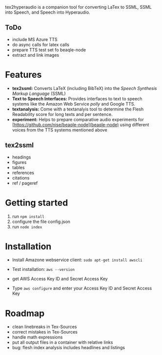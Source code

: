 
tex2hyperaudio is a companion tool for converting LaTex to SSML, SSML into Speech, and Speech into Hyperaudio. 

## ToDo
- include MS Azure TTS
- do async calls for latex calls
- prepare TTS test set fo beaqle-node
- extract and link images


# Features

* **tex2ssml:** Converts LaTeX (including BibTeX) into the *Speech Synthesis Markup Language* (SSML)
* **Text to Speech Interfaces:** Provides interfaces to text to speech systems like the Amazon Web Service *polly* and Google TTS.
* **textanalysis:** Come with a textanalyis tool to determine the Flesh Readability score for long texts and per sentence.
* **experiment:** Helps to prepare comparative audio experiments for [https://github.com/nise/beaqle-node](beaqle-node) using different voices from the TTS systems mentioned above

## tex2ssml

* headings
* figures
* tables
* references
* citations
* ref / pageref


# Getting started

1. run `npm install`
2. configure the file config.json
3. run `node index`


# Installation

* Install Amazone webservice client: `sudo apt-get install awscli`

* Test installation: `aws --version`

* get AWS Access Key ID and Secret Access Key 

* Type `aws configure` and enter your Access Key ID and Secret Access Key 


# Roadmap

- clean linebreaks in Tex-Sources
- correct mistakes in Tex-Sources
- handle math expressions
- put all output files in a container with relative links
- bug: flesh index analysis includes headlines and listings